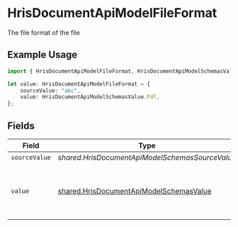 # HrisDocumentApiModelFileFormat

The file format of the file

## Example Usage

```typescript
import { HrisDocumentApiModelFileFormat, HrisDocumentApiModelSchemasValue } from "@stackone/stackone-client-ts/sdk/models/shared";

let value: HrisDocumentApiModelFileFormat = {
    sourceValue: "abc",
    value: HrisDocumentApiModelSchemasValue.Pdf,
};
```

## Fields

| Field                                                                                                     | Type                                                                                                      | Required                                                                                                  | Description                                                                                               | Example                                                                                                   |
| --------------------------------------------------------------------------------------------------------- | --------------------------------------------------------------------------------------------------------- | --------------------------------------------------------------------------------------------------------- | --------------------------------------------------------------------------------------------------------- | --------------------------------------------------------------------------------------------------------- |
| `sourceValue`                                                                                             | *shared.HrisDocumentApiModelSchemasSourceValue*                                                           | :heavy_minus_sign:                                                                                        | N/A                                                                                                       | abc                                                                                                       |
| `value`                                                                                                   | [shared.HrisDocumentApiModelSchemasValue](../../../sdk/models/shared/hrisdocumentapimodelschemasvalue.md) | :heavy_minus_sign:                                                                                        | The file format of the file, expressed as a file extension                                                | pdf                                                                                                       |